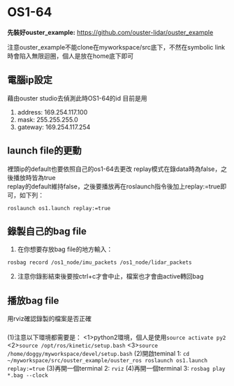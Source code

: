# OS1-64

**先裝好ouster_example:**   https://github.com/ouster-lidar/ouster_example

注意ouster_example不能clone在myworkspace/src底下，不然在symbolic link時會陷入無限迴圈，個人是放在home底下即可

電腦ip設定
----------

藉由ouster studio去偵測此時OS1-64的id
目前是用
1. address: 169.254.117.100
2. mask: 255.255.255.0
3. gateway: 169.254.117.254
  
  
launch file的更動
----------

裡頭ip的default也要依照自己的os1-64去更改
replay模式在錄data時為false，之後播放時皆為true  
replay的default維持false，之後要播放再在roslaunch指令後加上replay:=true即可，如下列：

`roslaunch os1.launch replay:=true`
   

錄製自己的bag file 
----------

1. 在你想要存放bag file的地方輸入：
  
  `rosbag record /os1_node/imu_packets /os1_node/lidar_packets`  
  
2. 注意你錄影結束後要按ctrl+c才會中止，檔案也才會由active轉回bag
  
播放bag file 
----------
  用rviz確認錄製的檔案是否正確 
  ###
  (1)注意以下環境都需要是：
    <1>python2環境，個人是使用`source activate py2`
    <2>`source /opt/ros/kinetic/setup.bash`
    <3>`source /home/doggy/myworkspace/devel/setup.bash`
  (2)開啟teminal 1: 
    ```
    cd ~/myworkspace/src/ouster_example/ouster_ros
    roslaunch os1.launch replay:=true
    ```
  (3)再開一個terminal 2: 
    ```
    rviz
    ```
  (4)再開一個terminal 3: 
    ```
    rosbag play *.bag --clock
    ``` 
